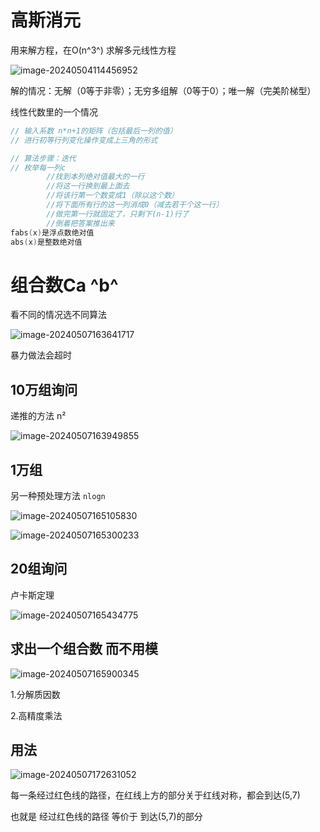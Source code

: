 # 高斯消元

用来解方程，在O(n^3^) 求解多元线性方程

![image-20240504114456952](C:/Users/HUAWEI/AppData/Roaming/Typora/typora-user-images/image-20240504114456952.png)

解的情况：无解（0等于非零）；无穷多组解（0等于0）；唯一解（完美阶梯型）

线性代数里的一个情况

```cpp
// 输入系数 n*n+1的矩阵（包括最后一列的值）
// 进行初等行列变化操作变成上三角的形式

// 算法步骤：迭代
// 枚举每一列c
		//找到本列绝对值最大的一行
		//将这一行换到最上面去
		//将该行第一个数变成1（除以这个数）
		//将下面所有行的这一列消成0（减去若干个这一行）
		//做完第一行就固定了，只剩下(n-1)行了
		//倒着把答案推出来
fabs(x)是浮点数绝对值
abs(x)是整数绝对值
```

# 组合数Ca ^b^ 

看不同的情况选不同算法

![image-20240507163641717](C:/Users/HUAWEI/AppData/Roaming/Typora/typora-user-images/image-20240507163641717.png)

暴力做法会超时

## 10万组询问

递推的方法 n²

![image-20240507163949855](C:/Users/HUAWEI/AppData/Roaming/Typora/typora-user-images/image-20240507163949855.png)

## 1万组

另一种预处理方法  `nlogn`

![image-20240507165105830](C:/Users/HUAWEI/AppData/Roaming/Typora/typora-user-images/image-20240507165105830.png)

![image-20240507165300233](C:/Users/HUAWEI/AppData/Roaming/Typora/typora-user-images/image-20240507165300233.png)

## 20组询问

卢卡斯定理

![image-20240507165434775](C:/Users/HUAWEI/AppData/Roaming/Typora/typora-user-images/image-20240507165434775.png)

## 求出一个组合数 而不用模

![image-20240507165900345](C:/Users/HUAWEI/AppData/Roaming/Typora/typora-user-images/image-20240507165900345.png)

1.分解质因数

2.高精度乘法

## 用法

![image-20240507172631052](C:/Users/HUAWEI/AppData/Roaming/Typora/typora-user-images/image-20240507172631052.png)

每一条经过红色线的路径，在红线上方的部分关于红线对称，都会到达(5,7)

也就是 经过红色线的路径 等价于 到达(5,7)的部分